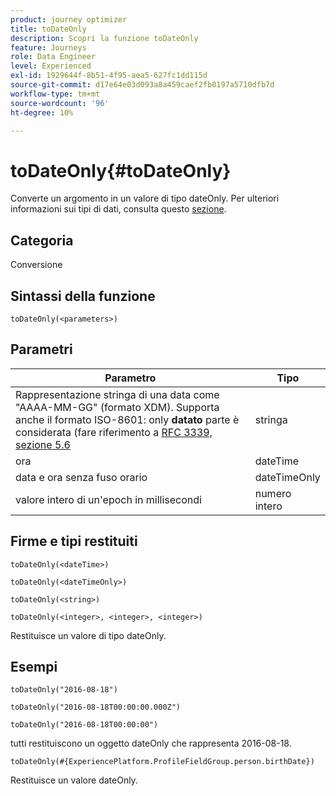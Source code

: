 ```yaml
---
product: journey optimizer
title: toDateOnly
description: Scopri la funzione toDateOnly
feature: Journeys
role: Data Engineer
level: Experienced
exl-id: 1929644f-8b51-4f95-aea5-627fc1dd115d
source-git-commit: d17e64e03d093a8a459caef2fb0197a5710dfb7d
workflow-type: tm+mt
source-wordcount: '96'
ht-degree: 10%

---
```


# toDateOnly{#toDateOnly}

Converte un argomento in un valore di tipo dateOnly. Per ulteriori informazioni sui tipi di dati, consulta questo [sezione](../expression/data-types.md).

## Categoria

Conversione

## Sintassi della funzione

`toDateOnly(<parameters>)`

## Parametri

| Parametro | Tipo |
|-----------|------------------|
| Rappresentazione stringa di una data come &quot;AAAA-MM-GG&quot; (formato XDM). Supporta anche il formato ISO-8601: only **datato** parte è considerata (fare riferimento a [RFC 3339, sezione 5.6](https://www.rfc-editor.org/rfc/rfc3339#section-5.6) | stringa |
| ora | dateTime |
| data e ora senza fuso orario | dateTimeOnly |
| valore intero di un&#39;epoch in millisecondi | numero intero |

## Firme e tipi restituiti

`toDateOnly(<dateTime>)`

`toDateOnly(<dateTimeOnly>)`

`toDateOnly(<string>)`

`toDateOnly(<integer>, <integer>, <integer>)`

Restituisce un valore di tipo dateOnly.

## Esempi

`toDateOnly("2016-08-18")`

`toDateOnly("2016-08-18T00:00:00.000Z")`

`toDateOnly("2016-08-18T00:00:00")`

tutti restituiscono un oggetto dateOnly che rappresenta 2016-08-18.

`toDateOnly(#{ExperiencePlatform.ProfileFieldGroup.person.birthDate})`

Restituisce un valore dateOnly.
